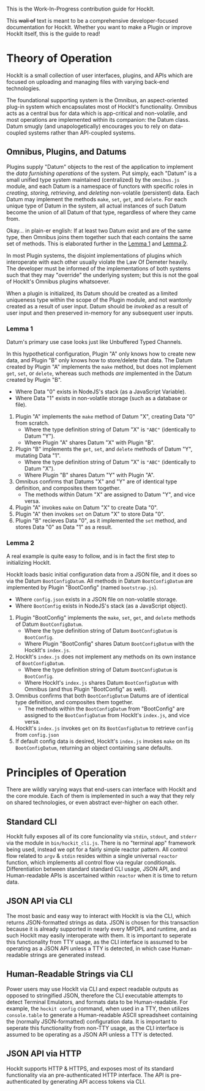 This is the Work-In-Progress contribution guide for HockIt.

This ~~wall of~~ text is meant to be a comprehensive developer-focused documentation for HockIt. Whether you want to make a Plugin or improve HockIt itself, this is the guide to read!

# Theory of Operation

HockIt is a small collection of user interfaces, plugins, and APIs which are focused on uploading and managing files with varying back-end technologies.

The foundational supporting system is the Omnibus, an aspect-oriented plug-in system which encapsulates most of HockIt's functionality. Omnibus acts as a central bus for data which is app-critical and non-volatile, and most operations are implemented within its companion: the Datum class. Datum smugly (and unapologetically) encourages you to rely on data-coupled systems rather than API-coupled systems.

## Omnibus, Plugins, and Datums

Plugins supply "Datum" objects to the rest of the application to implement the *data furnishing operations* of the system. Put simply, each "Datum" is a small unified type system maintained (centralized) by the `omnibus.js` module, and each Datum is a namespace of functors with specific roles in *creating*, *storing*, *retrieving*, and *deleting* non-volatile (persistent) data. Each Datum may implement the methods `make`, `set`, `get`, and `delete`. For each unique type of Datum in the system, all actual instances of such Datum become the union of all Datum of that type, regardless of where they came from.

Okay... in plain-er english: If at least two Datum exist and are of the same type, then Omnibus joins them together such that each contains the same set of methods. This is elaborated further in the [Lemma 1](#lemma-1) and [Lemma 2](#lemma-2).

In most Plugin systems, the disjoint implementations of plugins which interoperate with each other usually violate the Law Of Demeter heavily. The developer must be informed of the implementations of both systems such that they may "override" the underlying system; but this is not the goal of HockIt's Omnibus plugins whatsoever.

When a plugin is initialized, its Datum should be created as a limited uniqueness type within the scope of the Plugin module, and not wantonly created as a result of user input. Datum should be *invoked* as a result of user input and then preserved in-memory for any subsequent user inputs.

### Lemma 1

Datum's primary use case looks just like Unbuffered Typed Channels.

In this hypothetical configuration, Plugin "A" only knows how to create new data, and Plugin "B" only knows how to store/delete that data. The Datum created by Plugin "A" implements the `make` method, but does not implement `get`, `set`, or `delete`, whereas such methods *are* implemented in the Datum created by Plugin "B".

- Where Data "0" exists in NodeJS's stack (as a JavaScript Variable).
- Where Data "1" exists in non-volatile storage (such as a database or file).
1. Plugin "A" implements the `make` method of Datum "X", creating Data "0" from scratch.
	- Where the type definition string of Datum "X" is `"ABC"` (identically to Datum "Y").
	- Where Plugin "A" shares Datum "X" with Plugin "B".
2. Plugin "B" implements the `get`, `set`, and `delete` methods of Datum "Y", mutating Data "1".
	- Where the type definition string of Datum "X" is `"ABC"` (identically to Datum "X").
	- Where Plugin "B" shares Datum "Y" with Plugin "A".
3. Omnibus confirms that Datums "X" and "Y" are of identical type definition, and composites them together.
	- The methods within Datum "X" are assigned to Datum "Y", and vice versa.
5. Plugin "A" invokes `make` on Datum "X" to create Data "0".
6. Plugin "A" then invokes `set` on Datum "X" to store Data "0".
7. Plugin "B" recieves Data "0", as it implemented the `set` method, and stores Data "0" as Data "1" as a result.

### Lemma 2

A real example is quite easy to follow, and is in fact the first step to initializing HockIt.

HockIt loads basic initial configuration data from a JSON file, and it does so via the Datum `BootConfigDatum`. All methods in Datum `BootConfigDatum` are implemented by Plugin "BootConfig" (named `bootstrap.js`).

- Where `config.json` exists in a JSON file on non-volatile storage.
- Where `BootConfig` exists in NodeJS's stack (as a JavaScript object).
1. Plugin "BootConfig" implements the `make`, `set`, `get`, and `delete` methods of Datum `BootConfigDatum`.
	- Where the type definition string of Datum `BootConfigDatum` is `BootConfig`.
	- Where Plugin "BootConfig" shares Datum `BootConfigDatum` with the HockIt's `index.js`.
2. HockIt's `index.js` does not implement any methods on its own instance of `BootConfigDatum`.
	- Where the type definition string of Datum `BootConfigDatum` is `BootConfig`.
	- Where HockIt's `index.js` shares Datum `BootConfigDatum` with Omnibus (and thus Plugin "BootConfig" as well).
3. Omnibus confirms that both `BootConfigDatum` Datums are of identical type definition, and composites them together.
	- The methods within the `BootConfigDatum` from "BootConfig" are assigned to the `BootConfigDatum` from HockIt's `index.js`, and vice versa.
4. HockIt's `index.js` invokes `get` on its `BootConfigDatum` to retrieve `config` from `config.json`
5. If default config data is desired, HockIt's `index.js` invokes `make` on its `BootConfigDatum`, returning an object containing sane defaults.

# Principles of Operation

There are wildly varying ways that end-users can interface with HockIt and the core module. Each of them is implemented in such a way that they rely on shared technologies, or even abstract ever-higher on each other.

## Standard CLI

HockIt fully exposes all of its core funcionality via `stdin`, `stdout`, and `stderr` via the module in `bin/hockit_cli.js`. There is no "terminal app" framework being used, instead we opt for a fairly simple reactor pattern. All control flow related to `argv` & `stdin` resides within a single universal `reactor` function, which implements all control flow via regular conditionals. Differentiation between standard standard CLI usage, JSON API, and Human-readable APIs is ascertained within `reactor` when it is time to return data.

## JSON API via CLI

The most basic and easy way to interact with HockIt is via the CLI, which returns JSON-formatted strings as data. JSON is chosen for this transaction because it is already supported in nearly every MPDPL and runtime, and as such HockIt may easily interoperate with them. It is important to seperate this functionality from TTY usage, as the CLI interface is assumed to be operating as a JSON API unless a TTY is detected, in which case Human-readable strings are generated instead.

## Human-Readable Strings via CLI

Power users may use HockIt via CLI and expect readable outputs as opposed to stringified JSON, therefore the CLI executable attempts to detect Terminal Emulators, and formats data to be Human-readable. For example, the `hockit config` command, when used in a TTY, then utilizes `console.table` to generate a Human-readable ASCII spreadsheet containing the (normally JSON-formatted) configuration data. It is important to seperate this functionality from non-TTY usage, as the CLI interface is assumed to be operating as a JSON API unless a TTY is detected.

## JSON API via HTTP

HockIt supports HTTP & HTTPS, and exposes most of its standard functionality via an pre-authenticated HTTP interface. The API is pre-authenticated by generating API access tokens via CLI.

